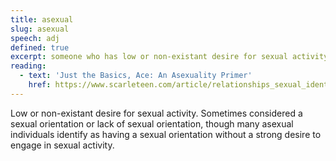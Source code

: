 ```yaml
---
title: asexual
slug: asexual
speech: adj
defined: true
excerpt: someone who has low or non-existant desire for sexual activity, regardless of sexual orientation. Also considered a sexual orientation.
reading: 
  - text: 'Just the Basics, Ace: An Asexuality Primer'
    href: https://www.scarleteen.com/article/relationships_sexual_identity_in_your_own_words/just_the_basics_ace_an_asexuality_primer
---
```


Low or non-existant desire for sexual activity. Sometimes considered a sexual orientation or lack of sexual orientation, though many asexual individuals identify as having a sexual orientation without a strong desire to engage in sexual activity. 
